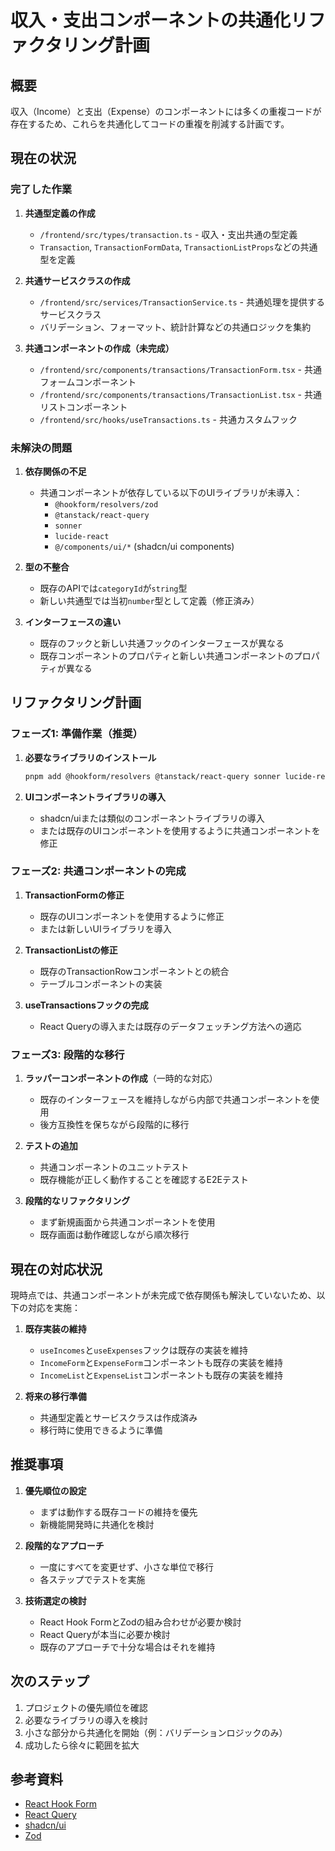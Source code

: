 # 収入・支出コンポーネントの共通化リファクタリング計画

## 概要

収入（Income）と支出（Expense）のコンポーネントには多くの重複コードが存在するため、これらを共通化してコードの重複を削減する計画です。

## 現在の状況

### 完了した作業

1. **共通型定義の作成**
   - `/frontend/src/types/transaction.ts` - 収入・支出共通の型定義
   - `Transaction`, `TransactionFormData`, `TransactionListProps`などの共通型を定義

2. **共通サービスクラスの作成**
   - `/frontend/src/services/TransactionService.ts` - 共通処理を提供するサービスクラス
   - バリデーション、フォーマット、統計計算などの共通ロジックを集約

3. **共通コンポーネントの作成（未完成）**
   - `/frontend/src/components/transactions/TransactionForm.tsx` - 共通フォームコンポーネント
   - `/frontend/src/components/transactions/TransactionList.tsx` - 共通リストコンポーネント
   - `/frontend/src/hooks/useTransactions.ts` - 共通カスタムフック

### 未解決の問題

1. **依存関係の不足**
   - 共通コンポーネントが依存している以下のUIライブラリが未導入：
     - `@hookform/resolvers/zod`
     - `@tanstack/react-query`
     - `sonner`
     - `lucide-react`
     - `@/components/ui/*` (shadcn/ui components)

2. **型の不整合**
   - 既存のAPIでは`categoryId`が`string`型
   - 新しい共通型では当初`number`型として定義（修正済み）

3. **インターフェースの違い**
   - 既存のフックと新しい共通フックのインターフェースが異なる
   - 既存コンポーネントのプロパティと新しい共通コンポーネントのプロパティが異なる

## リファクタリング計画

### フェーズ1: 準備作業（推奨）

1. **必要なライブラリのインストール**
   ```bash
   pnpm add @hookform/resolvers @tanstack/react-query sonner lucide-react
   ```

2. **UIコンポーネントライブラリの導入**
   - shadcn/uiまたは類似のコンポーネントライブラリの導入
   - または既存のUIコンポーネントを使用するように共通コンポーネントを修正

### フェーズ2: 共通コンポーネントの完成

1. **TransactionFormの修正**
   - 既存のUIコンポーネントを使用するように修正
   - または新しいUIライブラリを導入

2. **TransactionListの修正**
   - 既存のTransactionRowコンポーネントとの統合
   - テーブルコンポーネントの実装

3. **useTransactionsフックの完成**
   - React Queryの導入または既存のデータフェッチング方法への適応

### フェーズ3: 段階的な移行

1. **ラッパーコンポーネントの作成**（一時的な対応）
   - 既存のインターフェースを維持しながら内部で共通コンポーネントを使用
   - 後方互換性を保ちながら段階的に移行

2. **テストの追加**
   - 共通コンポーネントのユニットテスト
   - 既存機能が正しく動作することを確認するE2Eテスト

3. **段階的なリファクタリング**
   - まず新規画面から共通コンポーネントを使用
   - 既存画面は動作確認しながら順次移行

## 現在の対応状況

現時点では、共通コンポーネントが未完成で依存関係も解決していないため、以下の対応を実施：

1. **既存実装の維持**
   - `useIncomes`と`useExpenses`フックは既存の実装を維持
   - `IncomeForm`と`ExpenseForm`コンポーネントも既存の実装を維持
   - `IncomeList`と`ExpenseList`コンポーネントも既存の実装を維持

2. **将来の移行準備**
   - 共通型定義とサービスクラスは作成済み
   - 移行時に使用できるように準備

## 推奨事項

1. **優先順位の設定**
   - まずは動作する既存コードの維持を優先
   - 新機能開発時に共通化を検討

2. **段階的なアプローチ**
   - 一度にすべてを変更せず、小さな単位で移行
   - 各ステップでテストを実施

3. **技術選定の検討**
   - React Hook FormとZodの組み合わせが必要か検討
   - React Queryが本当に必要か検討
   - 既存のアプローチで十分な場合はそれを維持

## 次のステップ

1. プロジェクトの優先順位を確認
2. 必要なライブラリの導入を検討
3. 小さな部分から共通化を開始（例：バリデーションロジックのみ）
4. 成功したら徐々に範囲を拡大

## 参考資料

- [React Hook Form](https://react-hook-form.com/)
- [React Query](https://tanstack.com/query/latest)
- [shadcn/ui](https://ui.shadcn.com/)
- [Zod](https://zod.dev/)